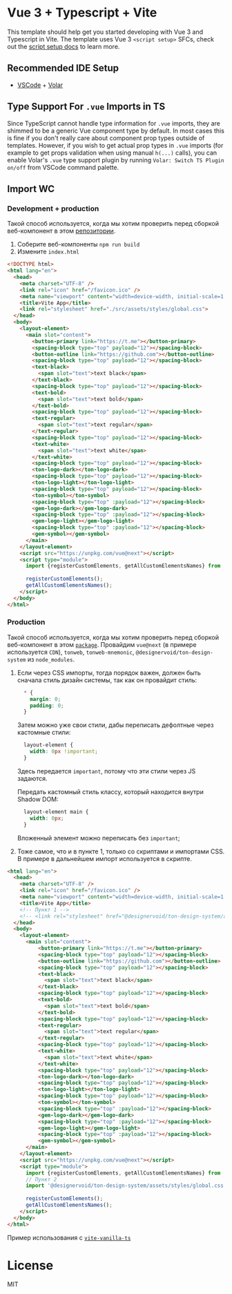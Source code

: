 # Vue 3 + Typescript + Vite

This template should help get you started developing with Vue 3 and Typescript in Vite. The template uses Vue 3 `<script setup>` SFCs, check out the [script setup docs](https://v3.vuejs.org/api/sfc-script-setup.html#sfc-script-setup) to learn more.

## Recommended IDE Setup

- [VSCode](https://code.visualstudio.com/) + [Volar](https://marketplace.visualstudio.com/items?itemName=johnsoncodehk.volar)

## Type Support For `.vue` Imports in TS

Since TypeScript cannot handle type information for `.vue` imports, they are shimmed to be a generic Vue component type by default. In most cases this is fine if you don't really care about component prop types outside of templates. However, if you wish to get actual prop types in `.vue` imports (for example to get props validation when using manual `h(...)` calls), you can enable Volar's `.vue` type support plugin by running `Volar: Switch TS Plugin on/off` from VSCode command palette.

## Import WC

### Development + production

Такой способ используется, когда мы хотим проверить перед сборкой веб-компонент в этом [репозитории](https://github.com/designervoid/ton-design-system).

1. Соберите веб-компоненты `npm run build`
2. Измените `index.html`

```html
<!DOCTYPE html>
<html lang="en">
  <head>
    <meta charset="UTF-8" />
    <link rel="icon" href="/favicon.ico" />
    <meta name="viewport" content="width=device-width, initial-scale=1.0" />
    <title>Vite App</title>
    <link rel="stylesheet" href="./src/assets/styles/global.css">
  </head>
  <body>
    <layout-element>
      <main slot="content">
        <button-primary link="https://t.me"></button-primary>
        <spacing-block type="top" payload="12"></spacing-block>
        <button-outline link="https://github.com"></button-outline>
        <spacing-block type="top" payload="12"></spacing-block>
        <text-black>
          <span slot="text">text black</span>
        </text-black>
        <spacing-block type="top" payload="12"></spacing-block>
        <text-bold>
          <span slot="text">text bold</span>
        </text-bold>
        <spacing-block type="top" payload="12"></spacing-block>
        <text-regular>
          <span slot="text">text regular</span>
        </text-regular>
        <spacing-block type="top" payload="12"></spacing-block>
        <text-white>
          <span slot="text">text white</span>
        </text-white>
        <spacing-block type="top" payload="12"></spacing-block>
        <ton-logo-dark></ton-logo-dark>
        <spacing-block type="top" payload="12"></spacing-block>
        <ton-logo-light></ton-logo-light>
        <spacing-block type="top" payload="12"></spacing-block>
        <ton-symbol></ton-symbol>
        <spacing-block type="top" :payload="12"></spacing-block>
        <gem-logo-dark></gem-logo-dark>
        <spacing-block type="top" :payload="12"></spacing-block>
        <gem-logo-light></gem-logo-light>
        <spacing-block type="top" :payload="12"></spacing-block>
        <gem-symbol></gem-symbol>
      </main>
    </layout-element>
    <script src="https://unpkg.com/vue@next"></script>
    <script type="module">
      import {registerCustomElements, getAllCustomElementsNames} from '/dist/index.es.js';
  
      registerCustomElements();
      getAllCustomElementsNames();
    </script>
  </body>
</html>
```


### Production

Такой способ используется, когда мы хотим проверить перед сборкой веб-компонент в этом [`package`](https://github.com/designervoid/ton-design-system/packages/1180696).
Провайдим `vue@next` (в примере используется `CDN`), `tonweb`, `tonweb-mnemonic`, `@designervoid/ton-design-system` из `node_modules`.

1. Если через CSS импорты, тогда порядок важен, должен быть сначала стиль дизайн системы, 
        так как он провайдит стиль:  

    ```css
      * { 
        margin: 0; 
        padding: 0;
      }
    ```

    Затем можно уже свои стили, дабы переписать дефолтные через кастомные стили:

    ```css
      layout-element {
        width: 0px !important;
      }
    ```

    Здесь передается `important`, потому что эти стили через JS задаются.

    Передать кастомный стиль классу, который находится внутри Shadow DOM:

    ```css
      layout-element main {
        width: 0px;
      }
    ```

    Вложенный элемент можно переписать без `important`;

2. Тоже самое, что и в пункте 1, только со скриптами и импортами CSS. В примере в дальнейшем импорт используется в скрипте.

```html
<html lang="en">
  <head>
    <meta charset="UTF-8" />
    <link rel="icon" href="/favicon.ico" />
    <meta name="viewport" content="width=device-width, initial-scale=1.0" />
    <title>Vite App</title>
    <!-- Пункт 1 -->
    <!-- <link rel="stylesheet" href="@designervoid/ton-design-system/assets/styles/global.css"> -->
  </head>
  <body>
    <layout-element>
      <main slot="content">
          <button-primary link="https://t.me"></button-primary>
          <spacing-block type="top" payload="12"></spacing-block>
          <button-outline link="https://github.com"></button-outline>
          <spacing-block type="top" payload="12"></spacing-block>
          <text-black>
            <span slot="text">text black</span>
          </text-black>
          <spacing-block type="top" payload="12"></spacing-block>
          <text-bold>
            <span slot="text">text bold</span>
          </text-bold>
          <spacing-block type="top" payload="12"></spacing-block>
          <text-regular>
            <span slot="text">text regular</span>
          </text-regular>
          <spacing-block type="top" payload="12"></spacing-block>
          <text-white>
            <span slot="text">text white</span>
          </text-white>
          <spacing-block type="top" payload="12"></spacing-block>
          <ton-logo-dark></ton-logo-dark>
          <spacing-block type="top" payload="12"></spacing-block>
          <ton-logo-light></ton-logo-light>
          <spacing-block type="top" payload="12"></spacing-block>
          <ton-symbol></ton-symbol>
          <spacing-block type="top" :payload="12"></spacing-block>
          <gem-logo-dark></gem-logo-dark>
          <spacing-block type="top" :payload="12"></spacing-block>
          <gem-logo-light></gem-logo-light>
          <spacing-block type="top" :payload="12"></spacing-block>
          <gem-symbol></gem-symbol>
      </main>
    </layout-element>
    <script src="https://unpkg.com/vue@next"></script>
    <script type="module">
      import {registerCustomElements, getAllCustomElementsNames} from '/dist/index.es.js';
      // Пункт 2
      import '@designervoid/ton-design-system/assets/styles/global.css';
  
      registerCustomElements();
      getAllCustomElementsNames();
    </script>
  </body>
</html>
```

Пример использования с [`vite-vanilla-ts`](https://github.com/designervoid/ton-design-system-vite-vanilla-ts)

# License

MIT